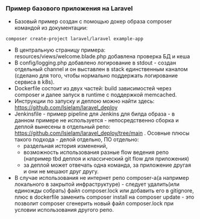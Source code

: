 ### Пример базового приложения на Laravel

- Базовый пример создан с помощью докер образа composer командой из документации:

```
composer create-project laravel/laravel example-app
```

- В центральную страницу примера: resources/views/welcome.blade.php добавлена проверка БД и кеша
- В config/logging.php добавлено логирование в stdout - создан отдельный channel и он выставлен в stack единственным каналом (сделано для того, чтобы нормально поддержать логирование сервиса в k8s).
- Dockerfile состоит из двух частей: build зависимостей через composer и далее запуск в runtime с поддержкой memcached.
- Инструкции по запуску и деплою можно найти здесь: https://github.com/IsieIam/laravel_deploy
- Jenkinsfile - пример pipeline для Jenkins для билда образа - в данном примере не используется - непосредственно сборка и деплой вынесены в отдельный репо: https://github.com/IsieIam/laravel_deploy/tree/main . 
Осовные плюсы такого подхода - делой отдельно, ПО отдельно:
  - раздельная история изменений,
  - возможность использования разные flow ведения репо (например tbd деплоя и классический git flow для приложения)
  - за деплой может отвечать одна команда, за приложение другая и они не мешают друг другу.
- В случае использования не интернет репо composer-а(а например локального в закрытой инфраструктуре) - следует удалить(или единожды собрать) файл composer.lock или добавить его в gitignore, плюс в dockerfile заменить composer install на composer update - это позволит composer сгенерить новый файл composer.lock при условии использования другого репо.
